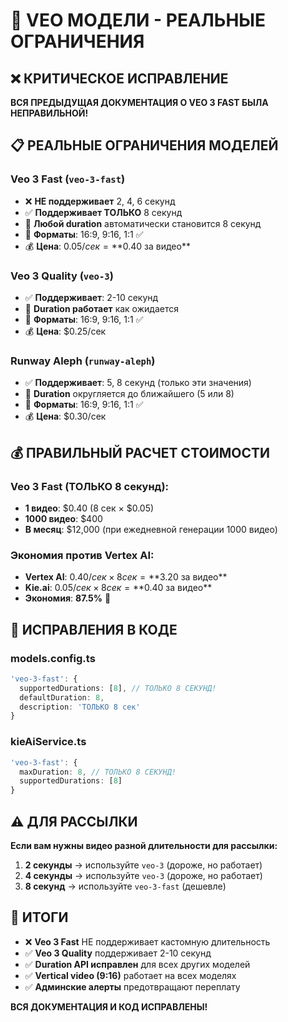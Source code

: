 # 🚨 VEO МОДЕЛИ - РЕАЛЬНЫЕ ОГРАНИЧЕНИЯ

## ❌ КРИТИЧЕСКОЕ ИСПРАВЛЕНИЕ

**ВСЯ ПРЕДЫДУЩАЯ ДОКУМЕНТАЦИЯ О VEO 3 FAST БЫЛА НЕПРАВИЛЬНОЙ!**

## 📋 РЕАЛЬНЫЕ ОГРАНИЧЕНИЯ МОДЕЛЕЙ

### Veo 3 Fast (`veo-3-fast`)
- ❌ **НЕ поддерживает** 2, 4, 6 секунд
- ✅ **Поддерживает ТОЛЬКО** 8 секунд
- 🎯 **Любой duration** автоматически становится 8 секунд
- 📱 **Форматы**: 16:9, 9:16, 1:1 ✅
- 💰 **Цена**: $0.05/сек = **$0.40 за видео**

### Veo 3 Quality (`veo-3`)  
- ✅ **Поддерживает**: 2-10 секунд
- 🎯 **Duration работает** как ожидается
- 📱 **Форматы**: 16:9, 9:16, 1:1 ✅
- 💰 **Цена**: $0.25/сек

### Runway Aleph (`runway-aleph`)
- ✅ **Поддерживает**: 5, 8 секунд (только эти значения)
- 🎯 **Duration** округляется до ближайшего (5 или 8)
- 📱 **Форматы**: 16:9, 9:16, 1:1 ✅
- 💰 **Цена**: $0.30/сек

## 💰 ПРАВИЛЬНЫЙ РАСЧЕТ СТОИМОСТИ

### Veo 3 Fast (ТОЛЬКО 8 секунд):
- **1 видео**: $0.40 (8 сек × $0.05)
- **1000 видео**: $400
- **В месяц**: $12,000 (при ежедневной генерации 1000 видео)

### Экономия против Vertex AI:
- **Vertex AI**: $0.40/сек × 8 сек = **$3.20 за видео**
- **Kie.ai**: $0.05/сек × 8 сек = **$0.40 за видео**  
- **Экономия**: **87.5%** 🎉

## 🔧 ИСПРАВЛЕНИЯ В КОДЕ

### models.config.ts
```typescript
'veo-3-fast': {
  supportedDurations: [8], // ТОЛЬКО 8 СЕКУНД!
  defaultDuration: 8,
  description: 'ТОЛЬКО 8 сек'
}
```

### kieAiService.ts  
```typescript
'veo-3-fast': {
  maxDuration: 8, // ТОЛЬКО 8 СЕКУНД!
  supportedDurations: [8]
}
```

## ⚠️ ДЛЯ РАССЫЛКИ

**Если вам нужны видео разной длительности для рассылки:**

1. **2 секунды** → используйте `veo-3` (дороже, но работает)
2. **4 секунды** → используйте `veo-3` (дороже, но работает)  
3. **8 секунд** → используйте `veo-3-fast` (дешевле)

## 🎯 ИТОГИ

- ❌ **Veo 3 Fast** НЕ поддерживает кастомную длительность
- ✅ **Veo 3 Quality** поддерживает 2-10 секунд  
- ✅ **Duration API исправлен** для всех других моделей
- ✅ **Vertical video (9:16)** работает на всех моделях
- ✅ **Админские алерты** предотвращают переплату

**ВСЯ ДОКУМЕНТАЦИЯ И КОД ИСПРАВЛЕНЫ!**